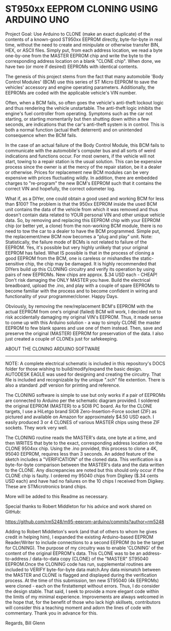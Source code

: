 # ST950xx EEPROM CLONING USING ARDUINO UNO
Project Goal: Use Arduino to CLONE (make an exact duplicate) of the contents of a known-good ST950xx EEPROM directly, byte-for-byte in real time, without the need to create and minipulate or otherwise transfer BIN, HEX, or ASCII files. Simply put, from each address location, we read a byte one-by-one from the MASTER EEPROM chip and write the byte to the corresponding address location on a blank "CLONE chip". When done, we have two (or more if desired) EEPROMs with identical contents. 

The genesis of this project stems from the fact that many automobile 'Body Control Modules' (BCM) use this series of ST Micro EEPROM to save the vehicles' accessory and engine operating parameters. Additionally, the EEPROMs are coded with the applicable vehicle's VIN number.

Often, when a BCM fails, so often goes the vehicle's anti-theft lockout logic and thus rendering the vehicle unstartable.  The anti-theft logic inhibits the engine's fuel controller from operating. Symptoms such as the car not starting, or starting momentarily but then shutting down within a few seconds, are indications that the car's anti-theft system is in control. This is both a normal function (actual theft deterrent) and on unintended consequence when the BCM fails. 

In the case of an actual failure of the Body Control Module, this BCM fails to communicate with the automobile's computer bus and all sorts of weird indications and functions occur. For most owners, if the vehicle will not start, towing to a repair station is the usual solution. This can be expensive process since the owner is at the mercy of the repair station, be it a dealer or otherwise. Prices for replacement new BCM modules can be very expensive with prices fluctuating wildly. In addition, there are embedded charges to "re-program" the new BCM's EEPROM such that it contains the correct VIN and hopefully, the correct odometer log.

What if, as a DIYer, one could obtain a good used and working BCM for less than $100? The problem is that the 950xx EEPROM inside the used BCM unit contains the data of the vehicle from which it was removed and thus doesn't contain data related to YOUR personal VIN and other unique vehicle data. So, by removing and replacing this EEPROM chip with your EEPROM chip (or better yet, a clone) from the non-working BCM module, there is no need to tow the car to a dealer to have the BCM programmed. Simple put, the replacement/new BCM now becomes a "plug and play" unit. Note: Statistically, the failure mode of BCMs is not related to failure of the EEPROM. Yes, it's possible but very highly unlikely that your original EEPROM has failed. What IS possible is that in the process of cloning a good EEPROM from the BCM, one is careless or mishandles the static-sensitive chip, the chip may be damaged. It is highly recommended that DIYers build up this CLONING circuitry and verify its operation by using pairs of new EEPROMs. New chips are approx. $.34 USD each - CHEAP!  Don't risk damaging the ONLY MASTER you have. Build the electrical breadboard, upload the .ino, and play with a couple of spare EEPROMs to become familiar with the process and to become confident in wiring and functionality of your programmer/cloner.  Happy Days.  

Obviously, by removing the new/replacement BCM's EEPROM with the actual EEPROM from one's original (failed) BCM will work, I decided not to risk accidentally damaging my original VIN's EEPROM. Thus, it made sense to come up with this Arduino solution - a way to simply CLONE the master EEPROM to few blank spares and use one of them instead. Then, save and preserve the original (MASTER) EEPROM for preservation of the data. I also just created a couple of CLONEs just for safekeeping. 

ABOUT THE CLONING ARDUINO SOFTWARE
__________________________________

NOTE: A complete electrical schematic is included in this repository's DOCS folder for those wishing to build/modify/expand the basic design. AUTODESK EAGLE was used for designing and creating the circuitry. That file is included and recognizable by the unique ".sch" file extention. There is also a standard .pdf version for printing and reference.

The CLONING software is simple to use but only works if a pair of EEPROMs are connected to Arduino per the schematic diagram provided. I soldered the original EEPROM (MASTER) to a SOI8 PC board. As for the CLONE targets, I use a HiLetgo brand SIO8 Zero-Insertion-Force socket (ZIF) as pictured and available on Amazon for approximately $4.50 USD each. I easily produced 3 or 4 CLONES of various MASTER chips using these ZIF sockets. They work very well. 

The CLONING routine reads the MASTER's data, one byte at a time, and then WRITES that byte to the exact, corresponding address location on the CLONE 9504xx chip. Using the .ino provided, this process to clone a 4K, 95040 EEPROM, requires less than 3 seconds.  An added feature of the sketch includes a "VERIFICATION" of the cloned data. This verification is a byte-for-byte comparison between the MASTER's data and the data written to the CLONE. Any discrepancies are noted but this should only occur if the CLONE chip is faulty. I ordered my 95040 chips from Digikey ($.34 cents USD each) and have had no failures on the 10 chips I received from Digikey. These are STMicrotronics brand chips.

More will be added to this Readme as necessary.


Special thanks to Robert Middleton for his advice and work shared on GitHub:

https://github.com/rm5248/m95-eeprom-arduino/commits?author=rm5248 
  
Adding to Robert Middleton's work (and that of others to whom he gives credit in helping him),
I expanded the existing Arduino-based EEPROM Reader/Writer to include connections to a second EEPROM (to be the target for CLONING). The purpose of my circuitry was to enable 'CLONING' of the content of the original EEPROM's data. This CLONE was to be an address-to-address / data-to-data copy (CLONE) of the "MASTER" ST95040 EEPROM.Once the CLONING code has run, supplemental routines are included to VERIFY byte-for-byte data match.Any data mismatch between the MASTER and CLONE is flagged and displayed during the verification process. At the time of this submission, ten new ST95040 (4k EEPROMs) were cloned - each on the firstattempt without errors. Thus, I do consider the design stable. That said, I seek to provide a more elegant code within the limits of my minimal experience.  Improvements are always welcomed in the hope that, for the benefit of those who lack high skillsets, contributors will consider this a teaching moment and adorn the lines of code with commentary. Thank you in advance for this.

Regards,
Bill Glenn

